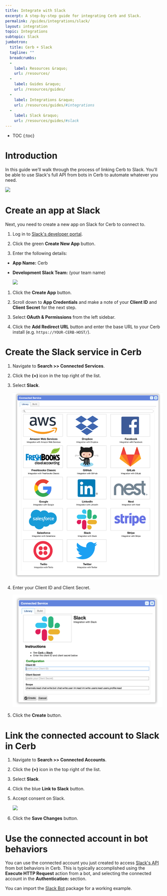 ```yaml
---
title: Integrate with Slack
excerpt: A step-by-step guide for integrating Cerb and Slack.
permalink: /guides/integrations/slack/
layout: integration
topic: Integrations
subtopic: Slack
jumbotron:
  title: Cerb + Slack
  tagline: ""
  breadcrumbs:
  -
    label: Resources &raquo;
    url: /resources/
  -
    label: Guides &raquo;
    url: /resources/guides/
  -
    label: Integrations &raquo;
    url: /resources/guides/#integrations
  -
    label: Slack &raquo;
    url: /resources/guides/#slack
---
```


* TOC
{:toc}

# Introduction

In this guide we'll walk through the process of linking Cerb to Slack. You'll be able to use Slack's full API from bots in Cerb to automate whatever you need.

<div class="cerb-screenshot">
<img src="/assets/images/guides/slack/plugin/cerb-and-slack.png" class="screenshot">
</div>

# Create an app at Slack

Next, you need to create a new app on Slack for Cerb to connect to.

1. Log in to [Slack's developer portal](https://api.slack.com/apps).

1. Click the green **Create New App** button.

1. Enter the following details:
- **App Name:** Cerb
- **Development Slack Team:** (your team name)

	<div class="cerb-screenshot">
	<img src="/assets/images/guides/slack/plugin/slack-new-app.png" class="screenshot">
	</div>

1. Click the **Create App** button.

1. Scroll down to **App Credentials** and make a note of your **Client ID** and **Client Secret** for the next step.

1. Select **OAuth & Permissions** from the left sidebar.

1. Click the **Add Redirect URL** button and enter the base URL to your Cerb install (e.g. `https://YOUR-CERB-HOST/`).

# Create the Slack service in Cerb

1. Navigate to **Search >> Connected Services**.

1. Click the **(+)** icon in the top right of the list.

1. Select **Slack**.

	<div class="cerb-screenshot">
	<img src="/assets/images/guides/common/package-library-connected-services.png" class="screenshot">
	</div>

1. Enter your Client ID and Client Secret.

	<div class="cerb-screenshot">
	<img src="/assets/images/guides/slack/package-library-service-slack.png" class="screenshot">
	</div>

1. Click the **Create** button.

# Link the connected account to Slack in Cerb

1. Navigate to **Search >> Connected Accounts**.

1. Click the **(+)** icon in the top right of the list.

1. Select **Slack**.

1. Click the blue **Link to Slack** button.

1. Accept consent on Slack.

    <div class="cerb-screenshot">
    <img src="/assets/images/guides/slack/plugin/oauth-approve.png" class="screenshot">
    </div>

1. Click the **Save Changes** button.

# Use the connected account in bot behaviors

You can use the connected account you just created to access [Slack's API](https://api.slack.com/web) from bot behaviors in Cerb.  This is typically accomplished using the **Execute HTTP Request** action from a bot, and selecting the connected account in the **Authentication:** section.

You can import the [Slack Bot](/packages/slack-bot/) package for a working example.
